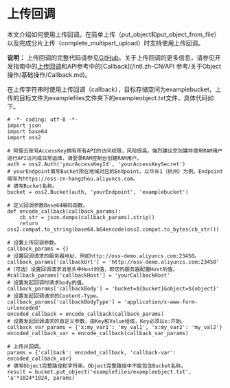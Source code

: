 # 上传回调

本文介绍如何使用上传回调。在简单上传（put\_object和put\_object\_from\_file）以及完成分片上传（complete\_multipart\_upload）时支持使用上传回调。

**说明：** 上传回调的完整代码请参见[GitHub](https://github.com/aliyun/aliyun-oss-python-sdk/blob/master/examples/object_callback.py)。关于上传回调的更多信息，请参见开发指南中的[上传回调](/intl.zh-CN/开发指南/对象/文件（Object）/上传文件（Object）/上传回调.md)和API参考中的[Callback](/intl.zh-CN/API 参考/关于Object操作/基础操作/Callback.md)。

在上传字符串时使用上传回调（callback），目标存储空间为examplebucket，上传的目标文件为examplefiles文件夹下的exampleobject.txt文件，具体代码如下。

```
# -*- coding: utf-8 -*-
import json
import base64
import oss2

# 阿里云账号AccessKey拥有所有API的访问权限，风险很高。强烈建议您创建并使用RAM用户进行API访问或日常运维，请登录RAM控制台创建RAM用户。
auth = oss2.Auth('yourAccessKeyId', 'yourAccessKeySecret')
# yourEndpoint填写Bucket所在地域对应的Endpoint。以华东1（杭州）为例，Endpoint填写为https://oss-cn-hangzhou.aliyuncs.com。
# 填写Bucket名称。
bucket = oss2.Bucket(auth, 'yourEndpoint', 'examplebucket')

# 定义回调参数Base64编码函数。
def encode_callback(callback_params):
    cb_str = json.dumps(callback_params).strip()
    return oss2.compat.to_string(base64.b64encode(oss2.compat.to_bytes(cb_str)))

# 设置上传回调参数。
callback_params = {}
# 设置回调请求的服务器地址，例如http://oss-demo.aliyuncs.com:23450。
callback_params['callbackUrl'] = 'http://oss-demo.aliyuncs.com:23450'
#（可选）设置回调请求消息头中Host的值，即您的服务器配置Host的值。
#callback_params['callbackHost'] = 'yourCallbackHost'
# 设置发起回调时请求body的值。
callback_params['callbackBody'] = 'bucket=${bucket}&object=${object}'
# 设置发起回调请求的Content-Type。
callback_params['callbackBodyType'] = 'application/x-www-form-urlencoded'
encoded_callback = encode_callback(callback_params)
# 设置发起回调请求的自定义参数，由Key和Value组成，Key必须以x:开始。
callback_var_params = {'x:my_var1': 'my_val1', 'x:my_var2': 'my_val2'}
encoded_callback_var = encode_callback(callback_var_params)

# 上传并回调。
params = {'callback': encoded_callback, 'callback-var': encoded_callback_var}
# 填写Object完整路径和字符串。Object完整路径中不能包含Bucket名称。
result = bucket.put_object('examplefiles/exampleobject.txt', 'a'*1024*1024, params)
```


